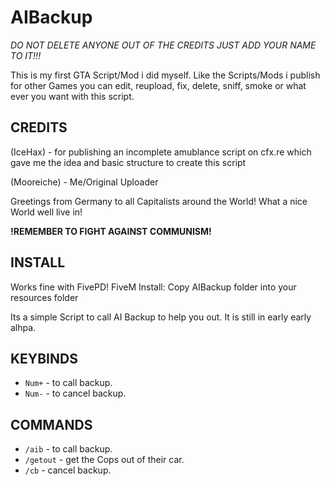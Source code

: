# AIBackup
*DO NOT DELETE ANYONE OUT OF THE CREDITS JUST ADD YOUR NAME TO IT!!!*

This is my first GTA Script/Mod i did myself. Like the Scripts/Mods i publish for other Games you can edit, reupload, fix, delete, sniff, smoke or what ever you want with this script.

## CREDITS 

(IceHax) - for publishing an incomplete amublance script on cfx.re which gave me the idea and basic structure to create this script

(Mooreiche) - Me/Original Uploader

Greetings from Germany to all Capitalists around the World! What a nice World well live in! 

**!REMEMBER TO FIGHT AGAINST COMMUNISM!**

## INSTALL 

Works fine with FivePD! FiveM Install: Copy AIBackup folder into your resources folder

Its a simple Script to call AI Backup to help you out. It is still in early early alhpa.

## KEYBINDS  
- `Num+` - to call backup.
- `Num-` - to cancel backup.

## COMMANDS 

- `/aib` - to call backup.
- `/getout` - get the Cops out of their car.
- `/cb` - cancel backup.
